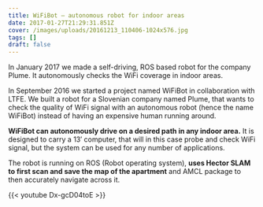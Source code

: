 ```yaml
---
title: WiFiBot – autonomous robot for indoor areas
date: 2017-01-27T21:29:31.851Z
cover: /images/uploads/20161213_110406-1024x576.jpg
tags: []
draft: false
---
```

In January 2017 we made a self-driving, ROS based robot for the company Plume. It autonomously checks the WiFi coverage in indoor areas.

In September 2016 we started a project named WiFiBot in collaboration with LTFE[](http://www.ltfe.org/english/about/). We built a robot for a Slovenian company named Plume, that wants to check the quality of WiFi signal with an autonomous robot (hence the name WiFiBot) instead of having an expensive human running around.

**WiFiBot can autonomously drive on a desired path in any indoor area.** It is designed to carry a 13′ computer, that will in this case probe and check WiFi signal, but the system can be used for any number of applications.

The robot is running on ROS (Robot operating system), **uses Hector SLAM to first scan and save the map of the apartment** and AMCL package to then accurately navigate across it.

{{< youtube Dx-gcD04toE >}}
